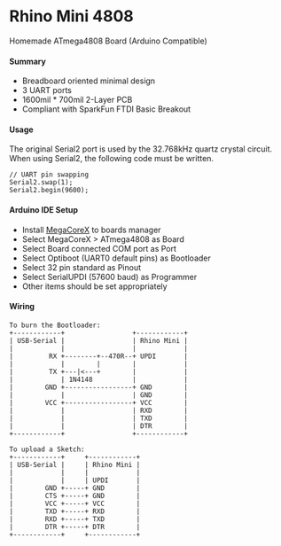 # Rhino Mini 4808
Homemade ATmega4808 Board (Arduino Compatible)

#### Summary
- Breadboard oriented minimal design
- 3 UART ports
- 1600mil * 700mil 2-Layer PCB
- Compliant with SparkFun FTDI Basic Breakout

#### Usage
The original Serial2 port is used by the 32.768kHz quartz crystal circuit. When using Serial2, the following code must be written.
```
// UART pin swapping
Serial2.swap(1);
Serial2.begin(9600);
```

#### Arduino IDE Setup
- Install [MegaCoreX](https://github.com/MCUdude/MegaCoreX) to boards manager
- Select MegaCoreX > ATmega4808 as Board
- Select Board connected COM port as Port
- Select Optiboot (UART0 default pins) as Bootloader
- Select 32 pin standard as Pinout
- Select SerialUPDI (57600 baud) as Programmer
- Other items should be set appropriately

#### Wiring
```
To burn the Bootloader:
+------------+                 +------------+
| USB-Serial |                 | Rhino Mini |
|            |                 |            |
|         RX +--------+--470R--+ UPDI       |
|            |        |        |            |
|         TX +---|<---+        |            |
|            | 1N4148          |            |
|        GND +-----------------+ GND        |
|            |                 | GND        |
|        VCC +-----------------+ VCC        |
|            |                 | RXD        |
|            |                 | TXD        |
|            |                 | DTR        |
+------------+                 +------------+
```

```
To upload a Sketch:
+------------+     +------------+
| USB-Serial |     | Rhino Mini |
|            |     |            |
|            |     | UPDI       |
|        GND +-----+ GND        |
|        CTS +-----+ GND        |
|        VCC +-----+ VCC        |
|        TXD +-----+ RXD        |
|        RXD +-----+ TXD        |
|        DTR +-----+ DTR        |
+------------+     +------------+
```

